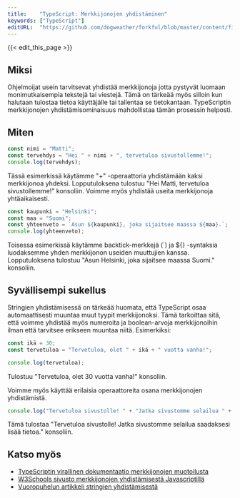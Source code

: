 ```yaml
---
title:    "TypeScript: Merkkijonojen yhdistäminen"
keywords: ["TypeScript"]
editURL:  "https://github.com/dogweather/forkful/blob/master/content/fi/typescript/concatenating-strings.md"
---
```


{{< edit_this_page >}}

## Miksi

Ohjelmoijat usein tarvitsevat yhdistää merkkijonoja jotta pystyvät luomaan monimutkaisempia tekstejä tai viestejä. Tämä on tärkeää myös silloin kun halutaan tulostaa tietoa käyttäjälle tai tallentaa se tietokantaan. TypeScriptin merkkijonojen yhdistämisominaisuus mahdollistaa tämän prosessin helposti.

## Miten

```TypeScript
const nimi = "Matti";
const tervehdys = "Hei " + nimi + ", tervetuloa sivustollemme!";
console.log(tervehdys);
```

Tässä esimerkissä käytämme "+" -operaattoria yhdistämään kaksi merkkijonoa yhdeksi. Lopputuloksena tulostuu "Hei Matti, tervetuloa sivustollemme!" konsoliin. Voimme myös yhdistää useita merkkijonoja yhtäaikaisesti.

```TypeScript
const kaupunki = "Helsinki";
const maa = "Suomi";
const yhteenveto = `Asun ${kaupunki}, joka sijaitsee maassa ${maa}.`;
console.log(yhteenveto);
```

Toisessa esimerkissä käytämme backtick-merkkejä (`) ja ${} -syntaksia luodaksemme yhden merkkijonon useiden muuttujien kanssa. Lopputuloksena tulostuu "Asun Helsinki, joka sijaitsee maassa Suomi." konsoliin.

## Syvällisempi sukellus

Stringien yhdistämisessä on tärkeää huomata, että TypeScript osaa automaattisesti muuntaa muut tyypit merkkijonoksi. Tämä tarkoittaa sitä, että voimme yhdistää myös numeroita ja boolean-arvoja merkkijonoihin ilman että tarvitsee erikseen muuntaa niitä. Esimerkiksi:

```TypeScript
const ikä = 30;
const tervetuloa = "Tervetuloa, olet " + ikä + " vuotta vanha!";

console.log(tervetuloa);
```

Tulostuu "Tervetuloa, olet 30 vuotta vanha!" konsoliin.

Voimme myös käyttää erilaisia operaattoreita osana merkkijonojen yhdistämistä.

```TypeScript
console.log("Tervetuloa sivustolle! " + "Jatka sivustomme selailua " + "saadaksesi lisää tietoa.");
```

Tämä tulostaa "Tervetuloa sivustolle! Jatka sivustomme selailua saadaksesi lisää tietoa." konsoliin.

## Katso myös

- [TypeScriptin virallinen dokumentaatio merkkijonojen muotoilusta](https://www.typescriptlang.org/docs/handbook/declaration-files/by-example.html#string-formatting)
- [W3Schools sivusto merkkijonojen yhdistämisestä Javascriptillä](https://www.w3schools.com/js/js_string_concat.asp)
- [Vuoropuhelun artikkeli stringien yhdistämisestä](https://dev.to/codementor/how-to-concatenate-strings-in-typescript-24c8)